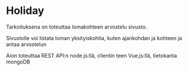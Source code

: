 # Holiday

Tarkoituksena on toteuttaa lomakohteen arvostelu sivusto.
 
Sivustolle voi listata loman yksityiskohtia, kuten ajankohdan ja kohteen
ja antaa arvostelun

Aion toteuttaa REST API:n node.js:llä,
clientin teen Vue.js:llä,
tietokanta mongoDB
